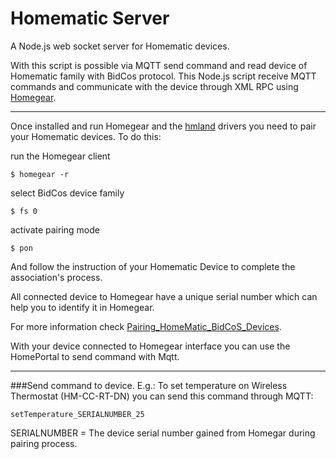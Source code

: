 # Homematic Server
A Node.js web socket server for Homematic devices.

With this script is possible via MQTT send command and read device of Homematic family with BidCos protocol.
This Node.js script receive MQTT commands and communicate with the device through XML RPC using [Homegear](https://github.com/Homegear/Homegear). 

---

Once installed and run Homegear and the [hmland](https://git.zerfleddert.de/cgi-bin/gitweb.cgi/hmcfgusb) drivers you need to pair your Homematic devices. To do this:

run the Homegear client

`$ homegear -r`

select BidCos device family

`$ fs 0`

activate pairing mode

`$ pon`

And follow the instruction of your Homematic Device to complete the association's process.

All connected device to Homegear have a unique serial number which can help you to identify it in Homegear.

For more information check [Pairing_HomeMatic_BidCoS_Devices](https://www.homegear.eu/index.php/Pairing_HomeMatic_BidCoS_Devices).

With your device connected to Homegear interface you can use the HomePortal to send command with Mqtt.

---

###Send command to device.
E.g.:
To set temperature on Wireless Thermostat (HM-CC-RT-DN) you can send this command through MQTT:

`setTemperature_SERIALNUMBER_25`

SERIALNUMBER = The device serial number gained from Homegar during pairing process.


